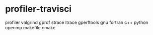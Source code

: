 # profiler-travisci
profiler valgrind gprof strace ltrace gperftools gnu fortran c++ python openmp makefile cmake
